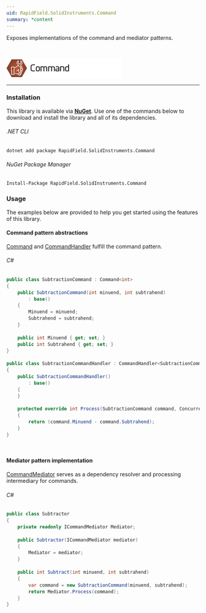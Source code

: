 ```yaml
---
uid: RapidField.SolidInstruments.Command
summary: *content
---
```


<!--
Copyright (c) RapidField LLC. Licensed under the MIT License. See LICENSE.txt in the project root for license information.
-->

Exposes implementations of the command and mediator patterns.

<br />

![Command label](../images/Label.Command.300w.png)
- - -

### Installation

This library is available via [**NuGet**](https://docs.microsoft.com/en-us/nuget/quickstart/install-and-use-a-package-in-visual-studio). Use one of the commands below to download and install the library and all of its dependencies.

###### .NET CLI

```shell
dotnet add package RapidField.SolidInstruments.Command
```

###### NuGet Package Manager

```shell
Install-Package RapidField.SolidInstruments.Command
```

### Usage

The examples below are provided to help you get started using the features of this library.

#### Command pattern abstractions

[Command](https://www.solidinstruments.com/api/RapidField.SolidInstruments.Command.Command.html) and [CommandHandler](https://www.solidinstruments.com/api/RapidField.SolidInstruments.Command.CommandHandler-1.html) fulfill the command pattern.

###### C#

```csharp
public class SubtractionCommand : Command<int>
{
    public SubtractionCommand(int minuend, int subtrahend)
        : base()
    {
        Minuend = minuend;
        Subtrahend = subtrahend;
    }

    public int Minuend { get; set; }
    public int Subtrahend { get; set; }
}

public class SubtractionCommandHandler : CommandHandler<SubtractionCommand, int>
{
    public SubtractionCommandHandler()
        : base()
    {
    }

    protected override int Process(SubtractionCommand command, ConcurrencyControlToken controlToken)
    {
        return (command.Minuend - command.Subtrahend);
    }
}
```

<br />

#### Mediator pattern implementation

[CommandMediator](https://www.solidinstruments.com/api/RapidField.SolidInstruments.Command.CommandMediator.html) serves as a dependency resolver and processing intermediary for commands.

###### C#

```csharp
public class Subtractor
{
    private readonly ICommandMediator Mediator;

    public Subtractor(ICommandMediator mediator)
    {
        Mediator = mediator;
    }

    public int Subtract(int minuend, int subtrahend)
    {
        var command = new SubtractionCommand(minuend, subtrahend);
        return Mediator.Process(command);
    }
}
```

<br />